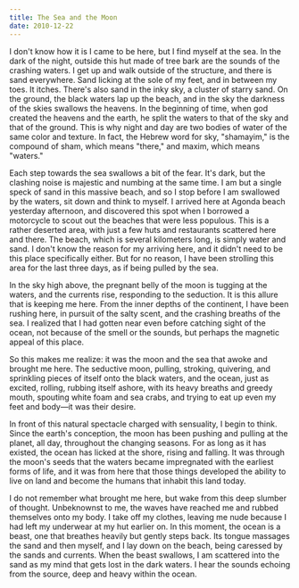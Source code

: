 ```yaml
---
title: The Sea and the Moon
date: 2010-12-22
---
```


I don't know how it is I came to be here, but I find myself at the sea. In the dark of the night, outside this hut made of tree bark are the sounds of the crashing waters. I get up and walk outside of the structure, and there is sand everywhere. Sand licking at the sole of my feet, and in between my toes. It itches. There's also sand in the inky sky, a cluster of starry sand. On the ground, the black waters lap up the beach, and in the sky the darkness of the skies swallows the heavens. In the beginning of time, when god created the heavens and the earth, he split the waters to that of the sky and that of the ground. This is why night and day are two bodies of water of the same color and texture. In fact, the Hebrew word for sky, "shamayim," is the compound of sham, which means "there," and maxim, which means "waters."

Each step towards the sea swallows a bit of the fear. It's dark, but the clashing noise is majestic and numbing at the same time. I am but a single speck of sand in this massive beach, and so I stop before I am swallowed by the waters, sit down and think to myself. I arrived here at Agonda beach yesterday afternoon, and discovered this spot when I borrowed a motorcycle to scout out the beaches that were less populous. This is a rather deserted area, with just a few huts and restaurants scattered here and there. The beach, which is several kilometers long, is simply water and sand. I don't know the reason for my arriving here, and it didn't need to be this place specifically either. But for no reason, I have been strolling this area for the last three days, as if being pulled by the sea.

In the sky high above, the pregnant belly of the moon is tugging at the waters, and the currents rise, responding to the seduction. It is this allure that is keeping me here. From the inner depths of the continent, I have been rushing here, in pursuit of the salty scent, and the crashing breaths of the sea. I realized that I had gotten near even before catching sight of the ocean, not because of the smell or the sounds, but perhaps the magnetic appeal of this place.

So this makes me realize: it was the moon and the sea that awoke and brought me here. The seductive moon, pulling, stroking, quivering, and sprinkling pieces of itself onto the black waters, and the ocean, just as excited, rolling, rubbing itself ashore, with its heavy breaths and greedy mouth, spouting white foam and sea crabs, and trying to eat up even my feet and body—it was their desire.

In front of this natural spectacle charged with sensuality, I begin to think. Since the earth's conception, the moon has been pushing and pulling at the planet, all day, throughout the changing seasons. For as long as it has existed, the ocean has licked at the shore, rising and falling. It was through the moon's seeds that the waters became impregnated with the earliest forms of life, and it was from here that those things developed the ability to live on land and become the humans that inhabit this land today.

I do not remember what brought me here, but wake from this deep slumber of thought. Unbeknownst to me, the waves have reached me and rubbed themselves onto my body. I take off my clothes, leaving me nude because I had left my underwear at my hut earlier on. In this moment, the ocean is a beast, one that breathes heavily but gently steps back. Its tongue massages the sand and then myself, and I lay down on the beach, being caressed by the sands and currents. When the beast swallows, I am scattered into the sand as my mind that gets lost in the dark waters. I hear the sounds echoing from the source, deep and heavy within the ocean.

